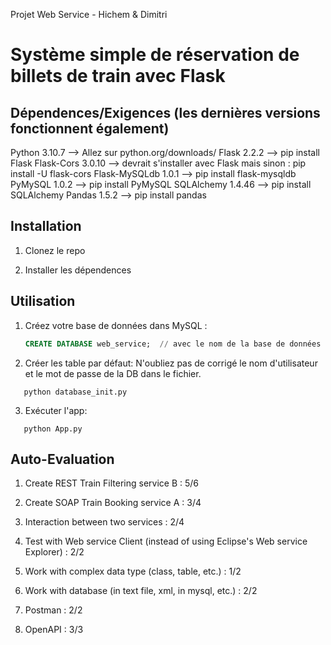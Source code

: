Projet Web Service - Hichem & Dimitri
# Système simple de réservation de billets de train avec Flask

## Dépendences/Exigences (les dernières versions fonctionnent également)

Python 3.10.7        --> Allez sur python.org/downloads/ 
Flask 2.2.2          --> pip install Flask
Flask-Cors 3.0.10    --> devrait s'installer avec Flask mais sinon : pip install -U flask-cors
Flask-MySQLdb 1.0.1  --> pip install flask-mysqldb
PyMySQL 1.0.2        --> pip install PyMySQL
SQLAlchemy 1.4.46    --> pip install SQLAlchemy
Pandas 1.5.2         --> pip install pandas

## Installation

1. Clonez le repo

2. Installer les dépendences

## Utilisation
1. Créez votre base de données dans MySQL :
	```sql
   CREATE DATABASE web_service;  // avec le nom de la base de données définis dans les paramètres du code
	```
2. Créer les table par défaut:
   N'oubliez pas de corrigé le nom d'utilisateur et le mot de passe de la DB dans le fichier.
```
   python database_init.py
```
3. Exécuter l'app:
```
   python App.py
```

## Auto-Evaluation
1. Create REST Train Filtering service B : 5/6

2. Create SOAP Train Booking service A : 3/4

3. Interaction between two services : 2/4

4. Test with Web service Client (instead of using Eclipse's Web service Explorer) : 2/2

5. Work with complex data type (class, table, etc.) : 1/2

6. Work with database (in text file, xml, in mysql, etc.) : 2/2

7. Postman : 2/2

8. OpenAPI : 3/3
   
